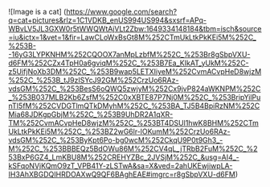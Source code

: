 ![Image is a cat] (https://www.google.com/search?q=cat+pictures&rlz=1C1VDKB_enUS994US994&sxsrf=APq-WBvLV5JL3GXW0r5tWWQWtAjVLt2Zbw:1649334148184&tbm=isch&source=iu&ictx=1&vet=1&fir=LawCLoWxBsGt8M%252CTmUkLtkPkKEi5M%252C_%253B--16yG3LYPKNHM%252CQOOX7anMpLzbfM%252C_%253Br8gSbpVXU-d6FM%252CZx4TpH0a6gviqM%252C_%253B7Ea_KIkAT_yUkM%252C-z5UifjNoXb3DM%252C_%253B9wap5LETXIiyeM%252CvmACvpHeD8wjzM%252C_%253B_tJ9zISYcJ92GM%252CrzUo6RAz-vdsGM%252C_%253BesS6oQWQ5zwjyM%252Cx9jvP824aWKNPM%252C_%253B037MLB2Kb6ZsfM%252C0xXBTE87P7Nj0M%252C_%253BripYilPunTI5fM%252CVDGTlmQTkDMyhM%252C_%253BA_TJ5B4BpiRzNM%252CMia68JDKgpGbjM%252C_%253B9UhDR2A1qXR-TM%252CvmACvpHeD8wjzM%252C_%253BT4DSUl1hwK8BHM%252CTmUkLtkPkKEi5M%252C_%253BZ2wG6lr-lOKumM%252CrzUo6RAz-vdsGM%252C_%253ByKpt6Po-bg0wcM%252CkqU9P0t9Gh3_-M%252C_%253BBBEQz5BdOWu86M%252CV4qL_jTRbB2FuM%252C_%253BxP6GZ4_LmKBU8M%252CREHYZBc_2JVSjM%252C_&usg=AI4_-kSFqoNVjKQmO9zT_VPB41Y-zLSTwA&sa=X&ved=2ahUKEwjiwpLA-IH3AhXBGDQIHRDOAXwQ9QF6BAghEAE#imgrc=r8gSbpVXU-d6FM)
